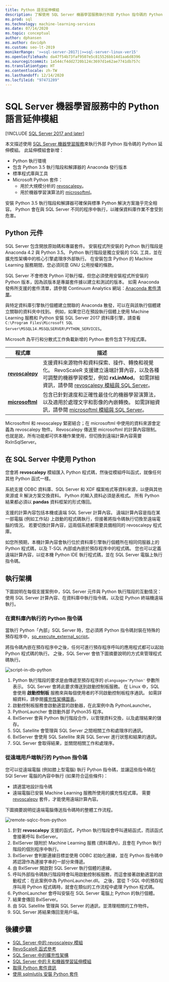 ```yaml
---
title: Python 語言延伸模組
description: 了解使用 SQL Server 機器學習服務執行外部 Python 指令碼的 Python 延伸模組。
ms.prod: sql
ms.technology: machine-learning-services
ms.date: 07/14/2020
ms.topic: conceptual
author: dphansen
ms.author: davidph
ms.custom: seo-lt-2019
monikerRange: '>=sql-server-2017||>=sql-server-linux-ver15'
ms.openlocfilehash: da47f54b73faf9507e5c815526bb14d1aa6d8396
ms.sourcegitcommit: 1a544cf4dd2720b124c3697d1e62ae7741db757c
ms.translationtype: HT
ms.contentlocale: zh-TW
ms.lasthandoff: 12/14/2020
ms.locfileid: "97471289"
---
```

# <a name="python-language-extension-in-sql-server-machine-learning-services"></a>SQL Server 機器學習服務中的 Python 語言延伸模組
[!INCLUDE [SQL Server 2017 and later](../../includes/applies-to-version/sqlserver2017.md)]

本文描述使用 [SQL Server 機器學習服務](../sql-server-machine-learning-services.md)來執行外部 Python 指令碼的 Python 延伸模組。 此延伸模組會新增：

- Python 執行環境
- 包含 Python 3.5 執行階段和解譯器的 Anaconda 發行版本
- 標準程式庫與工具
- Microsoft Python 套件：
  - 用於大規模分析的 [revoscalepy](../python/ref-py-revoscalepy.md)。
  - 用於機器學習演算法的 [microsoftml](../python/ref-py-microsoftml.md)。

安裝 Python 3.5 執行階段和解譯器可確保與標準 Python 解決方案幾乎完全相容。 Python 會在與 SQL Server 不同的程序中執行，以確保資料庫作業不會受到危害。

## <a name="python-components"></a>Python 元件

SQL Server 包含開放原始碼和專屬套件。 安裝程式所安裝的 Python 執行階段是 Anaconda 4.2 與 Python 3.5。 Python 執行階段是獨立安裝的 SQL 工具，並在擴充性架構中的核心引擎處理序外部執行。 在安裝包含 Python 的 Machine Learning 服務期間，您必須同意 GNU 公用授權的條款。 

SQL Server 不會修改 Python 可執行檔，但您必須使用安裝程式所安裝的 Python 版本，因為該版本是專屬套件據以建立和測試的版本。 如需 Anaconda 發佈所支援的套件清單，請參閱 Continuum Analytics 網站：[Anaconda 套件清單](https://docs.continuum.io/anaconda/packages/pkg-docs)。

與特定資料庫引擎執行個體建立關聯的 Anaconda 散發，可以在與該執行個體建立關聯的資料夾中找到。 例如，如果您已在預設執行個體上使用 Machine Learning 服務和 Python 安裝 SQL Server 2017 資料庫引擎，請查看 `C:\Program Files\Microsoft SQL Server\MSSQL14.MSSQLSERVER\PYTHON_SERVICES`。

Microsoft 為平行和分散式工作負載新增的 Python 套件包含下列程式庫。

| 程式庫 | 描述 |
|---------|-------------|
| [**revoscalepy**](/machine-learning-server/python-reference/revoscalepy/revoscalepy-package) | 支援資料來源物件和資料探索、操作、轉換和視覺化。 RevoScaleR 支援建立遠端計算內容，以及各種可調整的機器學習模型，例如 **rxLinMod**。 如需詳細資訊，請參閱 [revoscalepy 模組與 SQL Server](../python/ref-py-revoscalepy.md)。  |
| [**microsoftml**](/machine-learning-server/python-reference/microsoftml/microsoftml-package) | 包含已針對速度和正確性最佳化的機器學習演算法，以及適用於處理文字和影像的內嵌轉換。 如需詳細資訊，請參閱 [microsoftml 模組與 SQL Server](../python/ref-py-microsoftml.md)。 |

Microsoftml 和 revoscalepy 緊密結合；在 microsoftml 中使用的資料來源會定義為 revoscalepy 物件。 Revoscalepy 傳送至 microsoftml 的計算內容限制。 也就是說，所有功能都可供本機作業使用，但切換到遠端計算內容需要 RxInSqlServer。

## <a name="using-python-in-sql-server"></a>在 SQL Server 中使用 Python

您會將 **revoscalepy** 模組匯入 Python 程式碼，然後從模組呼叫函式，就像任何其他 Python 函式一樣。

系統支援 ODBC 資料庫、SQL Server 和 XDF 檔案格式等資料來源，以便與其他來源或 R 解決方案交換資料。 Python 的輸入資料必須是表格式。 所有 Python 結果都必須以 **pandas** 資料框架的形式傳回。

支援的計算內容包括本機或遠端 SQL Server 計算內容。 遠端計算內容是指在某一部電腦 (例如工作站) 上啟動的程式碼執行，但接著將指令碼執行切換至遠端電腦的情況。 若要切換計算內容，這兩個系統都需要具備相同的 revoscalepy 程式庫。

如您所預期，本機計算內容會執行位於資料庫引擎執行個體所在相同伺服器上的 Python 程式碼，以及 T-SQL 內部或內嵌於預存程序中的程式碼。 您也可以定義遠端計算內容，以從本機 Python IDE 執行程式碼，並在 SQL Server 電腦上執行指令碼。

## <a name="execution-architecture"></a>執行架構

下圖說明在每個支援案例中，SQL Server 元件與 Python 執行階段的互動情況：使用 SQL Server 計算內容、在資料庫中執行指令碼，以及從 Python 終端機遠端執行。

### <a name="python-scripts-executed-in-database"></a>在資料庫內執行的 Python 指令碼

當執行 Python「內部」SQL Server 時，您必須將 Python 指令碼封裝在特殊的預存程序中，[sp_execute_external_script](../../relational-databases/system-stored-procedures/sp-execute-external-script-transact-sql.md)。

將指令碼內嵌在預存程序中之後，任何可進行預存程序呼叫的應用程式都可以起始 Python 程式碼的執行。  之後，SQL Server 會依下圖摘要說明的方式來管理程式碼執行。

![script-in-db-python](../../machine-learning/python/media/script-in-db-python2.png)

1. Python 執行階段的要求是由傳遞至預存程序的 `@language='Python'` 參數所表示。 SQL Server 會將此要求傳送到啟動控制板服務。
在 Linux 中，SQL 會使用 **啟動控制板** 服務來與每個使用者的不同啟動控制板程序通訊。 如需詳細資料，請參閱[擴充性架構圖表](extensibility-framework.md#architecture-diagram)。
2. 啟動控制板服務會啟動適當的啟動器，在此案例中為 PythonLauncher。
3. PythonLauncher 會啟動外部 Python35 程序。
4. BxlServer 會與 Python 執行階段合作，以管理資料交換，以及處理結果的儲存。
5. SQL Satellite 會管理與 SQL Server 之間相關工作和處理序的通訊。
6. BxlServer 會使用 SQL Satellite 來與 SQL Server 進行狀態和結果的通訊。
7. SQL Server 會取得結果，並關閉相關工作和處理序。

### <a name="python-scripts-executed-from-a-remote-client"></a>從遠端用戶端執行的 Python 指令碼

您可以從遠端電腦 (例如膝上型電腦) 執行 Python 指令碼，並讓這些指令碼在 SQl Server 電腦的內容中執行 (如果符合這些條件)：

+ 請適當地設計指令碼
+ 遠端電腦已安裝 Machine Learning 服務所使用的擴充性程式庫。 需要 [revoscalepy](../python/ref-py-revoscalepy.md) 套件，才能使用遠端計算內容。

下圖摘要說明從遠端電腦傳送指令碼時的整體工作流程。

![remote-sqlcc-from-python](../../machine-learning/python/media/remote-sqlcc-from-python3.png)

1. 針對 **revoscalepy** 支援的函式，Python 執行階段會呼叫連結函式，而該函式會接著呼叫 BxlServer。
2. BxlServer 隨附於 Machine Learning 服務 (資料庫內)，且會在 Python 執行階段的個別程序中執行。
3. BxlServer 會判斷連線目標並使用 ODBC 初始化連線，並在 Python 指令碼中將認證作為連接字串的一部分來傳遞。
4. 由 BxlServer 開啟對 SQL Server 執行個體的連線。
5. 呼叫外部指令碼執行階段時會叫用啟動控制板服務，而這會接著啟動適當的啟動程式：在此案例中為 PythonLauncher.dll。 之後，當從 T-SQL 中的預存程序叫用 Python 程式碼時，就會在類似的工作流程中處理 Python 程式碼。
6. PythonLauncher 會呼叫安裝在 SQL Server 電腦上 Python 的執行個體。
7. 結果會傳回 BxlServer。
8. 由 SQL Satellite 管理與 SQL Server 的通訊，並清理相關的工作物件。
9. SQL Server 將結果傳回至用戶端。

## <a name="next-steps"></a>後續步驟

+ [SQL Server 中的 revoscalepy 模組](../python/ref-py-revoscalepy.md)
+ [RevoScaleR 函式參考](/r-server/python-reference/revoscalepy/revoscalepy-package) 
+ [SQL Server 中的擴充性架構](extensibility-framework.md)
+ [SQL Server 中的 R 和機器學習延伸模組](extension-r.md)
+ [取得 Python 套件資訊](../package-management/python-package-information.md)
+ [使用 sqlmlutils 安裝 Python 套件](../package-management/install-additional-python-packages-on-sql-server.md)